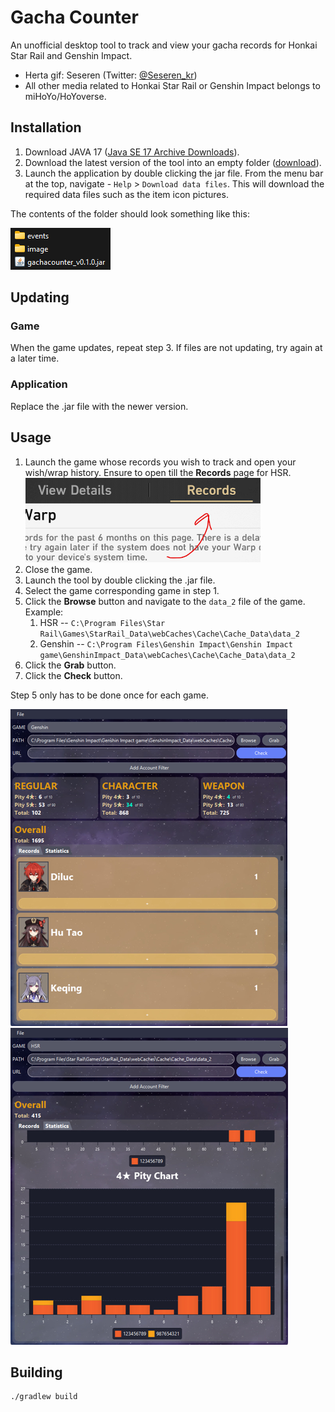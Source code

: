 # Gacha Counter

An unofficial desktop tool to track and view your gacha records for Honkai Star Rail and Genshin Impact.

* Herta gif: Seseren (Twitter: [@Seseren_kr](https://twitter.com/Seseren_kr))
* All other media related to Honkai Star Rail or Genshin Impact belongs to miHoYo/HoYoverse.

## Installation

1. Download JAVA 17 ([Java SE 17 Archive Downloads](https://www.oracle.com/java/technologies/javase/jdk17-archive-downloads.html)).
2. Download the latest version of the tool into an empty folder ([download](https://github.com/daitenshionyan/gachacounter/releases/latest/download/gachacounter_v0.2.0.jar)).
3. Launch the application by double clicking the jar file. From the menu bar at the top, navigate - `Help` > `Download data files`. This will download the required data files such as the item icon pictures.

The contents of the folder should look something like this:

![File contents](docs/InstallationFileContent.png)

## Updating

### Game

When the game updates, repeat step 3. If files are not updating, try again at a later time.

### Application

Replace the .jar file with the newer version.

## Usage

1. Launch the game whose records you wish to track and open your wish/wrap history. Ensure to open till the **Records** page for HSR.<br>
![HSR Records Page](docs/UsageHSRRecords.png)
2. Close the game.
3. Launch the tool by double clicking the .jar file.
4. Select the game corresponding game in step 1.
5. Click the **Browse** button and navigate to the `data_2` file of the game. Example:
     1. HSR -- `C:\Program Files\Star Rail\Games\StarRail_Data\webCaches\Cache\Cache_Data\data_2`
     2. Genshin -- `C:\Program Files\Genshin Impact\Genshin Impact game\GenshinImpact_Data\webCaches\Cache\Cache_Data\data_2`
6. Click the **Grab** button.
7. Click the **Check** button.

Step 5 only has to be done once for each game.

![Preview Genshin Records](docs/PreviewRecs.png) ![Preview HSR Stats](docs/PreviewStats.png)

## Building

```text
./gradlew build
```
